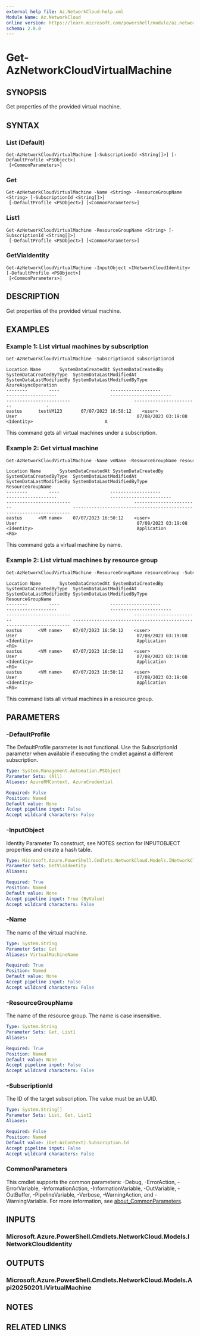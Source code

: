 ```yaml
---
external help file: Az.NetworkCloud-help.xml
Module Name: Az.NetworkCloud
online version: https://learn.microsoft.com/powershell/module/az.networkcloud/get-aznetworkcloudvirtualmachine
schema: 2.0.0
---
```


# Get-AzNetworkCloudVirtualMachine

## SYNOPSIS
Get properties of the provided virtual machine.

## SYNTAX

### List (Default)
```
Get-AzNetworkCloudVirtualMachine [-SubscriptionId <String[]>] [-DefaultProfile <PSObject>]
 [<CommonParameters>]
```

### Get
```
Get-AzNetworkCloudVirtualMachine -Name <String> -ResourceGroupName <String> [-SubscriptionId <String[]>]
 [-DefaultProfile <PSObject>] [<CommonParameters>]
```

### List1
```
Get-AzNetworkCloudVirtualMachine -ResourceGroupName <String> [-SubscriptionId <String[]>]
 [-DefaultProfile <PSObject>] [<CommonParameters>]
```

### GetViaIdentity
```
Get-AzNetworkCloudVirtualMachine -InputObject <INetworkCloudIdentity> [-DefaultProfile <PSObject>]
 [<CommonParameters>]
```

## DESCRIPTION
Get properties of the provided virtual machine.

## EXAMPLES

### Example 1: List virtual machines by subscription
```powershell
Get-AzNetworkCloudVirtualMachine -SubscriptionId subscriptionId
```

```output
Location Name       SystemDataCreatedAt SystemDataCreatedBy  SystemDataCreatedByType  SystemDataLastModifiedAt  SystemDataLastModifiedBy SystemDataLastModifiedByType AzureAsyncOperation
--------        ----                   -------------------                  -------------------                    -----------------------                       ------------------------                        ------------------------             -
eastus      testVM123       07/07/2023 16:50:12    <user>                                  User                                             07/08/2023 03:19:08                  <Identity>                           A
```

This command gets all virtual machines under a subscription.

### Example 2: Get virtual machine
```powershell
Get-AzNetworkCloudVirtualMachine -Name vmName -ResourceGroupName resourceGroup -SubscriptionId subscriptionId
```

```output
Location Name       SystemDataCreatedAt SystemDataCreatedBy  SystemDataCreatedByType  SystemDataLastModifiedAt  SystemDataLastModifiedBy SystemDataLastModifiedByType ResourceGroupName
--------        ----                   -------------------                  -------------------                    -----------------------                       ------------------------                        ------------------------                       ---------------------------------------------  ------------------------
eastus      <VM name>    07/07/2023 16:50:12    <user>                                  User                                             07/08/2023 03:19:08                  <Identity>                                       Application                                          <RG>
```

This command gets a virtual machine by name.

### Example 2: List virtual machines by resource group
```powershell
Get-AzNetworkCloudVirtualMachine -ResourceGroupName resourceGroup -SubscriptionId subscriptionId
```

```output
Location Name       SystemDataCreatedAt SystemDataCreatedBy  SystemDataCreatedByType  SystemDataLastModifiedAt  SystemDataLastModifiedBy SystemDataLastModifiedByType ResourceGroupName
--------        ----                   -------------------                  -------------------                    -----------------------                       ------------------------                        ------------------------                       ---------------------------------------------  ------------------------
eastus      <VM name>    07/07/2023 16:50:12    <user>                                  User                                             07/08/2023 03:19:08                  <Identity>                                       Application                                          <RG>
eastus      <VM name>    07/07/2023 16:50:12    <user>                                  User                                             07/08/2023 03:19:08                  <Identity>                                       Application                                          <RG>
eastus      <VM name>    07/07/2023 16:50:12    <user>                                  User                                             07/08/2023 03:19:08                  <Identity>                                       Application                                          <RG>
```

This command lists all virtual machines in a resource group.

## PARAMETERS

### -DefaultProfile
The DefaultProfile parameter is not functional.
Use the SubscriptionId parameter when available if executing the cmdlet against a different subscription.

```yaml
Type: System.Management.Automation.PSObject
Parameter Sets: (All)
Aliases: AzureRMContext, AzureCredential

Required: False
Position: Named
Default value: None
Accept pipeline input: False
Accept wildcard characters: False
```

### -InputObject
Identity Parameter
To construct, see NOTES section for INPUTOBJECT properties and create a hash table.

```yaml
Type: Microsoft.Azure.PowerShell.Cmdlets.NetworkCloud.Models.INetworkCloudIdentity
Parameter Sets: GetViaIdentity
Aliases:

Required: True
Position: Named
Default value: None
Accept pipeline input: True (ByValue)
Accept wildcard characters: False
```

### -Name
The name of the virtual machine.

```yaml
Type: System.String
Parameter Sets: Get
Aliases: VirtualMachineName

Required: True
Position: Named
Default value: None
Accept pipeline input: False
Accept wildcard characters: False
```

### -ResourceGroupName
The name of the resource group.
The name is case insensitive.

```yaml
Type: System.String
Parameter Sets: Get, List1
Aliases:

Required: True
Position: Named
Default value: None
Accept pipeline input: False
Accept wildcard characters: False
```

### -SubscriptionId
The ID of the target subscription.
The value must be an UUID.

```yaml
Type: System.String[]
Parameter Sets: List, Get, List1
Aliases:

Required: False
Position: Named
Default value: (Get-AzContext).Subscription.Id
Accept pipeline input: False
Accept wildcard characters: False
```

### CommonParameters
This cmdlet supports the common parameters: -Debug, -ErrorAction, -ErrorVariable, -InformationAction, -InformationVariable, -OutVariable, -OutBuffer, -PipelineVariable, -Verbose, -WarningAction, and -WarningVariable. For more information, see [about_CommonParameters](http://go.microsoft.com/fwlink/?LinkID=113216).

## INPUTS

### Microsoft.Azure.PowerShell.Cmdlets.NetworkCloud.Models.INetworkCloudIdentity

## OUTPUTS

### Microsoft.Azure.PowerShell.Cmdlets.NetworkCloud.Models.Api20250201.IVirtualMachine

## NOTES

## RELATED LINKS
